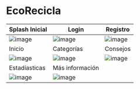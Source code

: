 
# EcoRecicla





| Splash Inicial | Login | Registro|
|----------------|--------|--------|
| ![image](https://github.com/Miguel-MR/EcoReciclaReto2/assets/140467089/230e79b1-4048-40ae-9248-13fa89c636e4)|![image](https://github.com/Miguel-MR/EcoReciclaReto2/assets/140467089/4bbb58c7-3bbf-4a2b-a0ab-a3536bf31cc7)|![image](https://github.com/Miguel-MR/EcoReciclaReto2/assets/140467089/d978e53d-c16e-4217-bb6a-8fef0c259a60)|
| Inicio | Categorías| Consejos|
|![image](https://github.com/Miguel-MR/EcoRecicla/assets/140467089/ff1d69ec-a6d2-49f3-81cc-f8e6b4f48816)|![image](https://github.com/Miguel-MR/EcoRecicla/assets/140467089/d5960dc0-6ca1-4cea-a8bf-e613a4fac1d4)|![image](https://github.com/Miguel-MR/EcoRecicla/assets/140467089/b5d73714-4c1e-438e-b4f6-3f1e503f9485)|
| Estadíasticas | Más información | 
|![image](https://github.com/Miguel-MR/EcoRecicla/assets/140467089/6ee3c3f6-a4e8-4337-9a05-4c5a811b09ca)|![image](https://github.com/Miguel-MR/EcoRecicla/assets/140467089/ff4081c1-074d-4e97-9459-08390b203ebf)|

